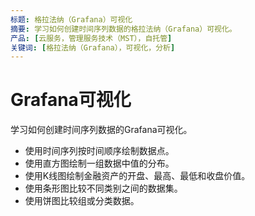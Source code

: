 ```yaml
---
标题: 格拉法纳（Grafana）可视化
摘要: 学习如何创建时间序列数据的格拉法纳（Grafana）可视化。
产品: [云服务，管理服务技术（MST），自托管]
关键词: [格拉法纳（Grafana），可视化，分析]
---
```


# Grafana可视化

学习如何创建时间序列数据的Grafana可视化。

*   使用时间序列按时间顺序绘制数据点。
*   使用直方图绘制一组数据中值的分布。
*   使用K线图绘制金融资产的开盘、最高、最低和收盘价值。
*   使用条形图比较不同类别之间的数据集。
*   使用饼图比较组或分类数据。
